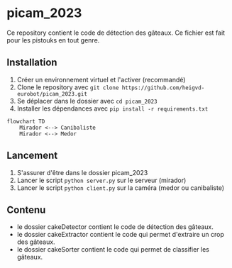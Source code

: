 # picam_2023

Ce repository contient le code de détection des gâteaux. Ce fichier est fait pour les pistouks en tout genre.

## Installation

1. Créer un environnement virtuel et l'activer (recommandé)
2. Clone le repository avec `git clone https://github.com/heigvd-eurobot/picam_2023.git`
3. Se déplacer dans le dossier avec `cd picam_2023`
4. Installer les dépendances avec `pip install -r requirements.txt`


```mermaid
flowchart TD
    Mirador <--> Canibaliste
    Mirador <--> Medor
```

## Lancement

1. S'assurer d'être dans le dossier picam_2023
2. Lancer le script `python server.py` sur le serveur (mirador)
3. Lancer le script `python client.py` sur la caméra (medor ou canibaliste)

## Contenu

- le dossier cakeDetector contient le code de détection des gâteaux.
- le dossier cakeExtractor contient le code qui permet d'extraire un crop des gâteaux.
- le dossier cakeSorter contient le code qui permet de classifier les gâteaux.
